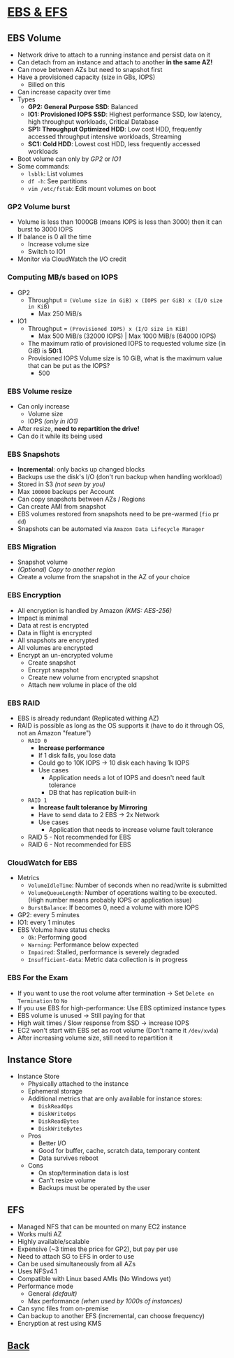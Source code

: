 # [EBS & EFS](../README.md)

## EBS Volume

* Network drive to attach to a running instance and persist data on it
* Can detach from an instance and attach to another __in the same AZ!__
* Can move between AZs but need to snapshot first
* Have a provisioned capacity (size in GBs, IOPS)
	* Billed on this
* Can increase capacity over time
* Types
	* __GP2: General Purpose SSD__: Balanced
	* __IO1: Provisioned IOPS SSD__: Highest performance SSD, low latency, high throughput workloads, Critical Database
	* __SP1: Throughput Optimized HDD__: Low cost HDD, frequently accessed throughput intensive workloads, Streaming
	* __SC1: Cold HDD__: Lowest cost HDD, less frequently accessed workloads
* Boot volume can only by _GP2_ or _IO1_
* Some commands:
	* `lsblk`: List volumes
	* `df -h`: See partitions
	* `vim /etc/fstab`: Edit mount volumes on boot

### GP2 Volume burst

* Volume is less than 1000GB (means IOPS is less than 3000) then it can burst to 3000 IOPS
* If balance is 0 all the time
	* Increase volume size
	* Switch to IO1
* Monitor via CloudWatch the I/O credit

### Computing MB/s based on IOPS

* GP2
	* Throughput = `(Volume size in GiB) x (IOPS per GiB) x (I/O size in KiB)`
		* Max 250  MiB/s
* IO1
	* Throughput = `(Provisioned IOPS) x (I/O size in KiB)`
		* Max 500 MiB/s (32000 IOPS) | Max 1000 MiB/s (64000 IOPS)
	* The maximum ratio of provisioned IOPS to requested volume size (in GiB) is __50:1__.
	* Provisioned IOPS Volume size is 10 GiB, what is the maximum value that can be put as the IOPS?
		* 500

### EBS Volume resize

* Can only increase
	* Volume size
	* IOPS _(only in IO1)_
* After resize, __need to repartition the drive!__
* Can do it while its being used

### EBS Snapshots

* __Incremental__: only backs up changed blocks
* Backups use the disk's I/O (don't run backup when handling workload)
* Stored in S3 _(not seen by you)_
* Max `100000` backups per Account
* Can copy snapshots between AZs / Regions
* Can create AMI from snapshot
* EBS volumes restored from snapshots need to be pre-warmed (`fio` pr `dd`)
* Snapshots can be automated via `Amazon Data Lifecycle Manager`

### EBS Migration

* Snapshot volume
* _(Optional) Copy to another region_
* Create a volume from the snapshot in the AZ of your choice

### EBS Encryption

* All encryption is handled by Amazon _(KMS: AES-256)_
* Impact is minimal
* Data at rest is encrypted
* Data in flight is encrypted
* All snapshots are encrypted
* All volumes are encrypted
* Encrypt an un-encrypted volume
	* Create snapshot
	* Encrypt snapshot
	* Create new volume from encrypted snapshot
	* Attach new volume in place of the old

### EBS RAID

* EBS is already redundant (Replicated withing AZ)
* RAID is possible as long as the OS supports it (have to do it through OS, not an Amazon "feature")
	* `RAID 0`
		* __Increase performance__
		* If 1 disk fails, you lose data
		* Could go to 10K IOPS -> 10 disk each having 1k IOPS
		* Use cases
			* Application needs a lot of IOPS and doesn't need fault tolerance
			* DB that has replication built-in
	* `RAID 1`
		* __Increase fault tolerance by Mirroring__
		* Have to send data to 2 EBS -> 2x Network
		* Use cases
			* Application that needs to increase volume fault tolerance
	* RAID 5 - Not recommended for EBS 
	* RAID 6 - Not recommended for EBS 

### CloudWatch for EBS

* Metrics
	* `VolumeIdleTime`: Number of seconds when no read/write is submitted
	* `VolumeQueueLength`: Number of operations waiting to be executed. (High number means probably IOPS or application issue)
	* `BurstBalance`: If becomes 0, need a volume with more IOPS
* GP2: every 5 minutes
* IO1: every 1 minutes
* EBS Volume have status checks
	* `Ok`: Performing good
	* `Warning`: Performance below expected
	* `Impaired`: Stalled, performance is severely degraded
	* `Insufficient-data`: Metric data collection is in progress

### EBS For the Exam

* If you want to use the root volume after termination -> Set `Delete on Termination` to `No`
* If you use EBS for high-performance: Use EBS optimized instance types
* EBS volume is unused -> Still paying for that
* High wait times / Slow response from SSD -> increase IOPS 
* EC2 won't start with EBS set as root volume (Don't name it `/dev/xvda`)
* After increasing volume size, still need to repartition it

## Instance Store

* Instance Store
	* Physically attached to the instance
	* Ephemeral storage
	* Additional metrics that are only available for instance stores:
		* `DiskReadOps`
		* `DiskWriteOps`
		* `DiskReadBytes`
		* `DiskWriteBytes`
	* Pros
		* Better I/O
		* Good for buffer, cache, scratch data, temporary content
		* Data survives reboot
	* Cons
		* On stop/termination data is lost
		* Can't resize volume
		* Backups must be operated by the user

## EFS

* Managed NFS that can be mounted on many EC2 instance
* Works multi AZ
* Highly available/scalable
* Expensive (~3 times the price for GP2), but pay per use
* Need to attach SG to EFS in order to use
* Can be used simultaneously from all AZs
* Uses NFSv4.1
* Compatible with Linux based AMIs (No Windows yet)
* Performance mode
	* General _(default)_
	* Max performance _(when used by 1000s of instances)_
* Can sync files from on-premise
* Can backup to another EFS (incremental, can choose frequency)
* Encryption at rest using KMS

## [Back](../README.md)